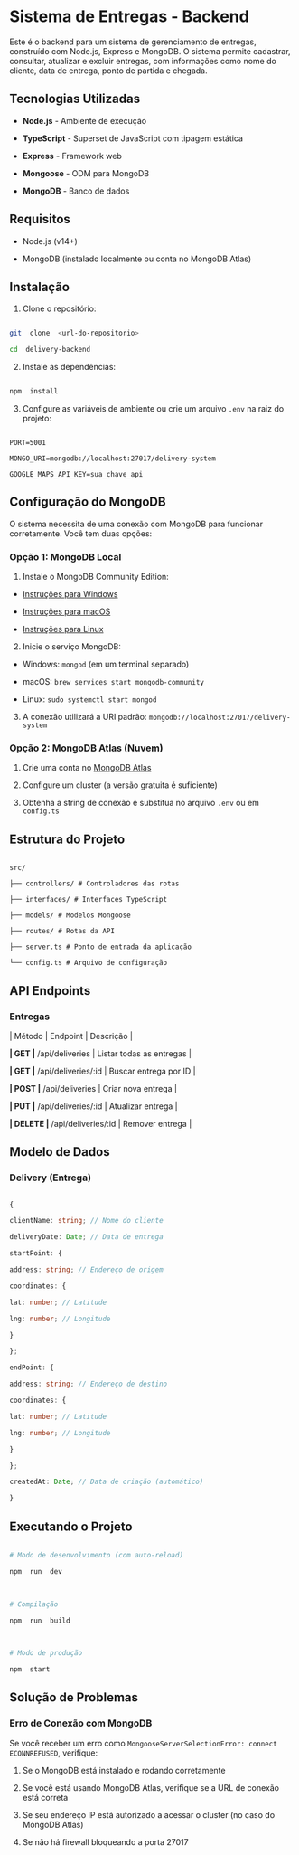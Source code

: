 
# Sistema de Entregas - Backend

  

Este é o backend para um sistema de gerenciamento de entregas, construído com Node.js, Express e MongoDB. O sistema permite cadastrar, consultar, atualizar e excluir entregas, com informações como nome do cliente, data de entrega, ponto de partida e chegada.

  

## Tecnologias Utilizadas

  

-  **Node.js** - Ambiente de execução

-  **TypeScript** - Superset de JavaScript com tipagem estática

-  **Express** - Framework web

-  **Mongoose** - ODM para MongoDB

-  **MongoDB** - Banco de dados

  

## Requisitos

  

- Node.js (v14+)

- MongoDB (instalado localmente ou conta no MongoDB Atlas)

  

## Instalação

  

1. Clone o repositório:

```bash

git  clone  <url-do-repositorio>

cd  delivery-backend

```

  

2. Instale as dependências:

```bash

npm  install

```

  

3. Configure as variáveis de ambiente ou crie um arquivo `.env` na raiz do projeto:

```

PORT=5001

MONGO_URI=mongodb://localhost:27017/delivery-system

GOOGLE_MAPS_API_KEY=sua_chave_api

```

  

## Configuração do MongoDB

  

O sistema necessita de uma conexão com MongoDB para funcionar corretamente. Você tem duas opções:

  

### Opção 1: MongoDB Local

  

1. Instale o MongoDB Community Edition:

- [Instruções para Windows](https://docs.mongodb.com/manual/tutorial/install-mongodb-on-windows/)

- [Instruções para macOS](https://docs.mongodb.com/manual/tutorial/install-mongodb-on-os-x/)

- [Instruções para Linux](https://docs.mongodb.com/manual/administration/install-on-linux/)

  

2. Inicie o serviço MongoDB:

- Windows: `mongod` (em um terminal separado)

- macOS: `brew services start mongodb-community`

- Linux: `sudo systemctl start mongod`

  

3. A conexão utilizará a URI padrão: `mongodb://localhost:27017/delivery-system`

  

### Opção 2: MongoDB Atlas (Nuvem)

  

1. Crie uma conta no [MongoDB Atlas](https://www.mongodb.com/cloud/atlas)

2. Configure um cluster (a versão gratuita é suficiente)

3. Obtenha a string de conexão e substitua no arquivo `.env` ou em `config.ts`

  

## Estrutura do Projeto

  

```

src/

├── controllers/ # Controladores das rotas

├── interfaces/ # Interfaces TypeScript

├── models/ # Modelos Mongoose

├── routes/ # Rotas da API

├── server.ts # Ponto de entrada da aplicação

└── config.ts # Arquivo de configuração

```

  

## API Endpoints

  

### Entregas

  

| Método | Endpoint | Descrição |

**| GET |** /api/deliveries | Listar todas as entregas |

**| GET |** /api/deliveries/:id | Buscar entrega por ID |

**| POST |** /api/deliveries | Criar nova entrega |

**| PUT |** /api/deliveries/:id | Atualizar entrega |

**| DELETE |** /api/deliveries/:id | Remover entrega |

  

## Modelo de Dados

  

### Delivery (Entrega)


```typescript

{

clientName: string; // Nome do cliente

deliveryDate: Date; // Data de entrega

startPoint: {

address: string; // Endereço de origem

coordinates: {

lat: number; // Latitude

lng: number; // Longitude

}

};

endPoint: {

address: string; // Endereço de destino

coordinates: {

lat: number; // Latitude

lng: number; // Longitude

}

};

createdAt: Date; // Data de criação (automático)

}

```

  

## Executando o Projeto

  

```bash

# Modo de desenvolvimento (com auto-reload)

npm  run  dev

  

# Compilação

npm  run  build

  

# Modo de produção

npm  start

```

  

## Solução de Problemas

  

### Erro de Conexão com MongoDB

  

Se você receber um erro como `MongooseServerSelectionError: connect ECONNREFUSED`, verifique:

  

1. Se o MongoDB está instalado e rodando corretamente

2. Se você está usando MongoDB Atlas, verifique se a URL de conexão está correta

3. Se seu endereço IP está autorizado a acessar o cluster (no caso do MongoDB Atlas)

4. Se não há firewall bloqueando a porta 27017

 